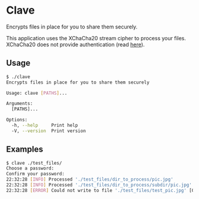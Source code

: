 # Clave

Encrypts files in place for you to share them securely.

This application uses the XChaCha20 stream cipher to process your files. XChaCha20 does not provide authentication (read [here](https://en.wikipedia.org/wiki/Authenticated_encryption)).

## Usage

``` bash
$ ./clave
Encrypts files in place for you to share them securely

Usage: clave [PATHS]...

Arguments:
  [PATHS]...

Options:
  -h, --help     Print help
  -V, --version  Print version
```

## Examples

``` bash
$ clave ./test_files/
Choose a password:
Confirm your password:
22:32:28 [INFO] Processed './test_files/dir_to_process/pic.jpg'
22:32:28 [INFO] Processed './test_files/dir_to_process/subdir/pic.jpg'
22:32:28 [ERROR] Could not write to file './test_files/test_pic.jpg' [0 bytes written]: Permission denied (os error 13)
```
